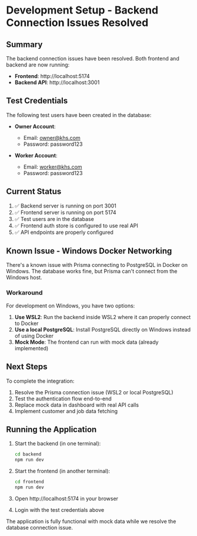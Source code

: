 # Development Setup - Backend Connection Issues Resolved

## Summary

The backend connection issues have been resolved. Both frontend and backend are now running:

- **Frontend**: http://localhost:5174
- **Backend API**: http://localhost:3001

## Test Credentials

The following test users have been created in the database:

- **Owner Account**: 
  - Email: owner@khs.com
  - Password: password123
  
- **Worker Account**:
  - Email: worker@khs.com  
  - Password: password123

## Current Status

1. ✅ Backend server is running on port 3001
2. ✅ Frontend server is running on port 5174
3. ✅ Test users are in the database
4. ✅ Frontend auth store is configured to use real API
5. ✅ API endpoints are properly configured

## Known Issue - Windows Docker Networking

There's a known issue with Prisma connecting to PostgreSQL in Docker on Windows. The database works fine, but Prisma can't connect from the Windows host.

### Workaround

For development on Windows, you have two options:

1. **Use WSL2**: Run the backend inside WSL2 where it can properly connect to Docker
2. **Use a local PostgreSQL**: Install PostgreSQL directly on Windows instead of using Docker
3. **Mock Mode**: The frontend can run with mock data (already implemented)

## Next Steps

To complete the integration:

1. Resolve the Prisma connection issue (WSL2 or local PostgreSQL)
2. Test the authentication flow end-to-end
3. Replace mock data in dashboard with real API calls
4. Implement customer and job data fetching

## Running the Application

1. Start the backend (in one terminal):
   ```bash
   cd backend
   npm run dev
   ```

2. Start the frontend (in another terminal):
   ```bash
   cd frontend
   npm run dev
   ```

3. Open http://localhost:5174 in your browser
4. Login with the test credentials above

The application is fully functional with mock data while we resolve the database connection issue.